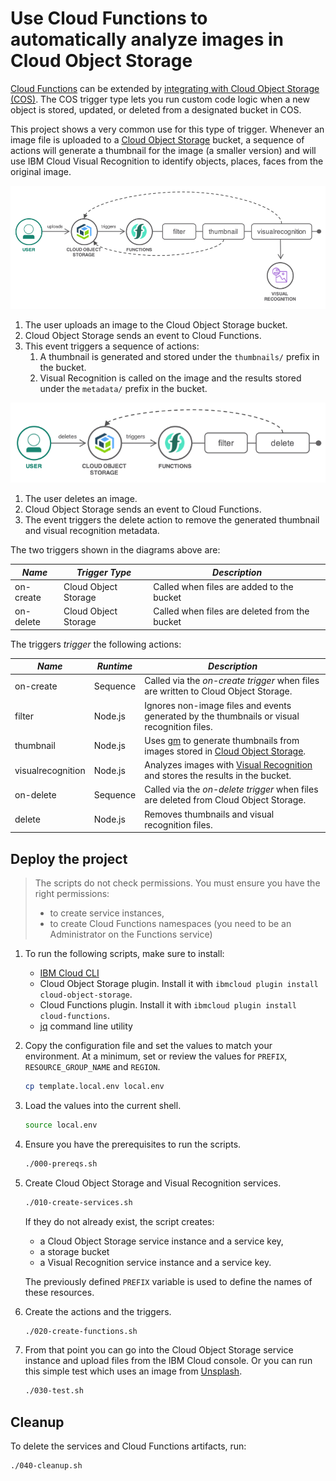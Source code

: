 # Use Cloud Functions to automatically analyze images in Cloud Object Storage

[Cloud Functions](https://cloud.ibm.com/functions) can be extended by [integrating with Cloud Object Storage (COS)](https://cloud.ibm.com/docs/openwhisk?topic=cloud-functions-pkg_obstorage). The COS trigger type lets you run custom code logic when a new object is stored, updated, or deleted from a designated bucket in COS. 

This project shows a very common use for this type of trigger. Whenever an image file is uploaded to a [Cloud Object Storage](https://www.ibm.com/cloud/object-storage) bucket, a sequence of actions will generate a thumbnail for the image (a smaller version) and will use IBM Cloud Visual Recognition to identify objects, places, faces from the original image.

![create flow](./xdocs/create-flow.png)

1. The user uploads an image to the Cloud Object Storage bucket.
1. Cloud Object Storage sends an event to Cloud Functions.
1. This event triggers a sequence of actions:
   1. A thumbnail is generated and stored under the `thumbnails/` prefix in the bucket.
   1. Visual Recognition is called on the image and the results stored under the `metadata/` prefix in the bucket.

![delete flow](./xdocs/delete-flow.png)
1. The user deletes an image.
1. Cloud Object Storage sends an event to Cloud Functions.
1. The event triggers the delete action to remove the generated thumbnail and visual recognition metadata.

The two triggers shown in the diagrams above are:

| *Name* | *Trigger Type* | *Description* |
| --- | --- | --- |
| on-create | Cloud Object Storage | Called when files are added to the bucket |
| on-delete | Cloud Object Storage | Called when files are deleted from the bucket |

The triggers _trigger_ the following actions:

| *Name* | *Runtime* | *Description* |
| --- | --- | --- |
| on-create | Sequence | Called via the _on-create trigger_ when files are written to Cloud Object Storage. |
| filter | Node.js | Ignores non-image files and events generated by the thumbnails or visual recognition files. |
| thumbnail | Node.js | Uses [gm](https://aheckmann.github.io/gm/) to generate thumbnails from images stored in [Cloud Object Storage](https://github.com/IBM/ibm-cos-sdk-js). |
| visualrecognition | Node.js | Analyzes images with [Visual Recognition](https://github.com/watson-developer-cloud/node-sdk#visual-recognition) and stores the results in the bucket. |
| on-delete | Sequence | Called via the _on-delete trigger_ when files are deleted from Cloud Object Storage. |
| delete | Node.js | Removes thumbnails and visual recognition files. |

## Deploy the project

> The scripts do not check permissions. You must ensure you have the right permissions:
> - to create service instances,
> - to create Cloud Functions namespaces (you need to be an Administrator on the Functions service)

1. To run the following scripts, make sure to install:
   * [IBM Cloud CLI](https://cloud.ibm.com/docs/cli?topic=cloud-cli-install-ibmcloud-cli)
   * Cloud Object Storage plugin. Install it with `ibmcloud plugin install cloud-object-storage`.
   * Cloud Functions plugin. Install it with `ibmcloud plugin install cloud-functions`.
   * [jq](https://stedolan.github.io/jq/) command line utility

1. Copy the configuration file and set the values to match your environment. At a minimum, set or review the values for `PREFIX`, `RESOURCE_GROUP_NAME` and `REGION`.

   ```sh
   cp template.local.env local.env
   ```

1. Load the values into the current shell.

   ```sh
   source local.env
   ```

1. Ensure you have the prerequisites to run the scripts.

   ```sh
   ./000-prereqs.sh
   ```

1. Create Cloud Object Storage and Visual Recognition services.

   ```sh
   ./010-create-services.sh
   ```

   If they do not already exist, the script creates:
      * a Cloud Object Storage service instance and a service key,
      * a storage bucket
      * a Visual Recognition service instance and a service key.

   The previously defined `PREFIX` variable is used to define the names of these resources.

1. Create the actions and the triggers.

   ```sh
   ./020-create-functions.sh
   ```

1. From that point you can go into the Cloud Object Storage service instance and upload files from the IBM Cloud console. Or you can run this simple test which uses an image from [Unsplash](https://unsplash.com).

   ```sh
   ./030-test.sh
   ```

## Cleanup

To delete the services and Cloud Functions artifacts, run:

   ```sh
   ./040-cleanup.sh
   ```
